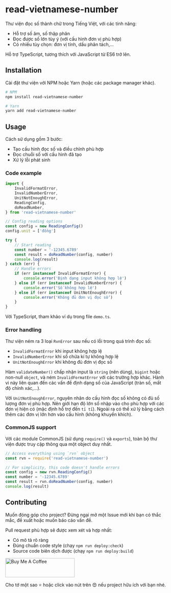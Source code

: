 # read-vietnamese-number

Thư viện đọc số thành chữ trong Tiếng Việt, với các tính năng:

- Hỗ trợ số âm, số thập phân
- Đọc được số lớn tùy ý (với cấu hình đơn vị phù hợp)
- Có nhiều tùy chọn: đơn vị tính, dấu phân tách,...

Hỗ trợ TypeScript, tương thích với JavaScript từ ES6 trở lên.

## Installation

Cài đặt thư viện với NPM hoặc Yarn (hoặc các package manager khác).

```bash
# NPM
npm install read-vietnamese-number

# Yarn
yarn add read-vietnamese-number
```

## Usage

Cách sử dụng gồm 3 bước:

- Tạo cấu hình đọc số và điều chỉnh phù hợp
- Đọc chuỗi số với cấu hình đã tạo
- Xử lý lỗi phát sinh

### Code example

```js
import {
	InvalidFormatError,
	InvalidNumberError,
	UnitNotEnoughError,
	ReadingConfig,
	doReadNumber,
} from 'read-vietnamese-number'

// Config reading options
const config = new ReadingConfig()
config.unit = ['đồng']

try {
	// Start reading
	const number = '-12345.6789'
	const result = doReadNumber(config, number)
	console.log(result)
} catch (err) {
	// Handle errors
	if (err instanceof InvalidFormatError) {
		console.error('Định dạng input không hợp lệ')
	} else if (err instanceof InvalidNumberError) {
		console.error('Số không hợp lệ')
	} else if (err instanceof UnitNotEnoughError) {
		console.error('Không đủ đơn vị đọc số')
	}
}
```

Với TypeScript, tham khảo ví dụ trong file `demo.ts`.

### Error handling

Thư viện ném ra 3 loại `RvnError` sau nếu có lỗi trong quá trình đọc số:

- `InvalidFormatError` khi input không hợp lệ
- `InvalidNumberError` khi số chứa kí tự không hợp lệ
- `UnitNotEnoughError` khi không đủ đơn vị đọc số

Hàm `validateNumber()` chấp nhận input là `string` (nên dùng), `bigint` hoặc non-null `object`, và ném `InvalidFormatError` với các trường hợp khác.
Hành vi này liên quan đến các vấn đề định dạng số của JavaScript (tràn số, mất độ chính xác,...).

Với `UnitNotEnoughError`, nguyên nhân do cấu hình đọc số không có đủ số lượng đơn vị phù hợp.
Nên giới hạn độ lớn số nhập vào cho phù hợp với các đơn vị hiện có (mặc định hỗ trợ đến `tỉ tỉ`).
Ngoài ra có thể xử lý bằng cách thêm các đơn vị lớn hơn vào cấu hình (không khuyến khích).

### CommonJS support

Với các module CommonJS (sử dụng `require()` và `exports`), toàn bộ thư viện được truy cập thông qua một object duy nhất.

```js
// Access everything using `rvn` object
const rvn = require('read-vietnamese-number')

// For simplicity, this code doesn't handle errors
const config = new rvn.ReadingConfig()
const number = '-12345.6789'
const result = rvn.doReadNumber(config, number)
console.log(result)
```

## Contributing

Muốn đóng góp cho project?
Đừng ngại mở một Issue mới khi bạn có thắc mắc, đề xuất hoặc muốn báo cáo vấn đề.

Pull request phù hợp sẽ được xem xét và hợp nhất:

- Có mô tả rõ ràng
- Đúng chuẩn code style (chạy `npm run deploy:check`)
- Source code biên dịch được (chạy `npm run deploy:build`)

<a href="https://www.buymeacoffee.com/tonghoangvu" target="_blank"><img src="https://cdn.buymeacoffee.com/buttons/v2/default-yellow.png" alt="Buy Me A Coffee" style="height: 60px !important;width: 217px !important;" ></a>

Cho tớ một sao ⭐ hoặc click vào nút trên 😍 nếu project hữu ích với bạn nhé.
